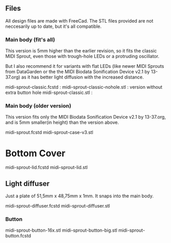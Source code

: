 ## Files

All design files are made with FreeCad. The STL files provided are not neccesarily up to date, but it's all compatible.

### Main body (fit's all)

This version is 5mm higher than the earlier revision, so it fits the classic MIDI Sprout,
even those with trough-hole LEDs or a protruding oscillator.

But I also recommend it for variants with flat LEDs (like newer MIDI Sprouts from DataGarden or the the MIDI Biodata Sonification Device v2.1 by 13-37.org) 
as it has better light diffusion with the increased distance.

  midi-sprout-classic.fcstd      : 
  midi-sprout-classic-nohole.stl : version without extra button hole
  midi-sprout-classic.stl        :

### Main body (older version)

This version fits only the MIDI Biodata Sonification Device v2.1 by 13-37.org, and is 5mm smaller(in height) than the version above.

  midi-sprout.fcstd
  midi-sprout-case-v3.stl

# Bottom Cover

  midi-sprout-lid.fcstd
  midi-sprout-lid.stl

## Light diffuser

Just a plate of 51,5mm x 48,75mm x 1mm. It snaps into the main body.

  midi-sprout-diffuser.fcstd
  midi-sprout-diffuser.stl

### Button

  midi-sprout-button-16x.stl
  midi-sprout-button-big.stl
  midi-sprout-button.fcstd
